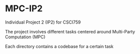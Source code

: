 # MPC-IP2

Individual Project 2 (IP2) for CSCI759

The project involves different tasks centered around Multi-Party Computation (MPC)

Each directory contains a codebase for a certain task
